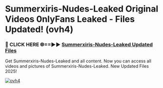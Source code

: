 # Summerxiris-Nudes-Leaked Original Videos 0nlyFans Leaked - Files Updated! (ovh4)

<h3>🔴 CLICK HERE 🌐==►► <a href="https://tinyurl.com/yc6ubb5a" rel="nofollow">Summerxiris-Nudes-Leaked Updated Files</a></h3>

Get Summerxiris-Nudes-Leaked and all content. Now you can access all videos and pictures of Summerxiris-Nudes-Leaked. New Updated Files 2025!

[![ovh4](https://i.imgur.com/7eu0CRL.gif)](https://tinyurl.com/yc6ubb5a)

